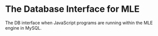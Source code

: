 # The Database Interface for MLE

The DB interface when JavaScript programs are running within the MLE engine in MySQL.

